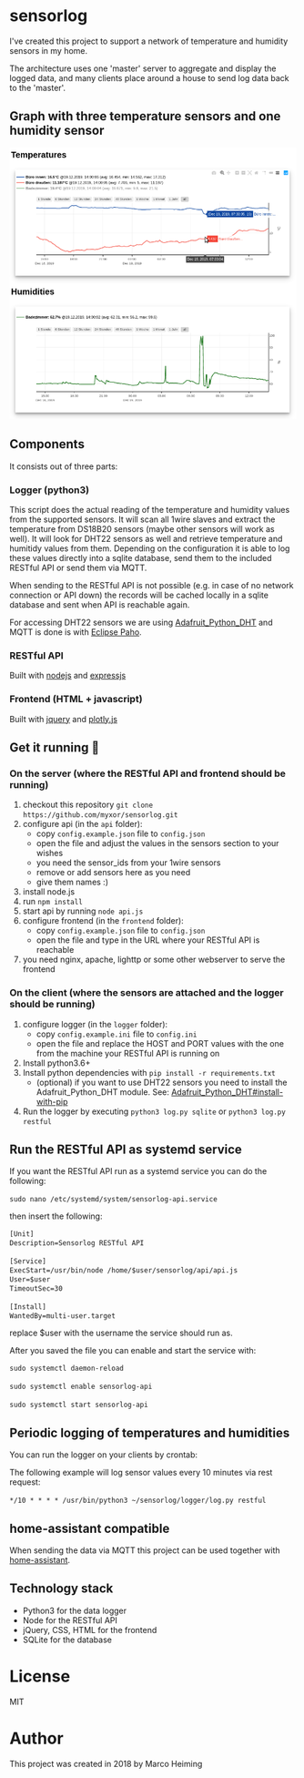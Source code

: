 # sensorlog

I've created this project to support a network of temperature and humidity sensors in my home.

The architecture uses one 'master' server to aggregate and display the logged data, and many clients place around a house to send log data back to the 'master'.

## Graph with three temperature sensors and one humidity sensor

![alt text](https://raw.githubusercontent.com/myxor/sensorlog/master/res/graph.png "Graph with three temperature sensors and one humidity sensor")


## Components

It consists out of three parts:

### Logger (python3)

This script does the actual reading of the temperature and humidity values from the supported sensors.
It will scan all 1wire slaves and extract the temperature from DS18B20 sensors (maybe other sensors will work as well).
It will look for DHT22 sensors as well and retrieve temperature and humitidy values from them.
Depending on the configuration it is able to log these values directly into a sqlite database, send them to the included RESTful API or send them via MQTT.

When sending to the RESTful API is not possible (e.g. in case of no network connection or API down) the records will be cached locally in a sqlite database and sent when API is reachable again.

For accessing DHT22 sensors we are using [Adafruit_Python_DHT](https://github.com/adafruit/Adafruit_Python_DHT) and MQTT is done is with [Eclipse Paho](https://www.eclipse.org/paho/).

### RESTful API

Built with [nodejs](https://github.com/nodejs/node) and [expressjs](https://github.com/expressjs/express)

### Frontend (HTML + javascript)

Built with [jquery](https://github.com/jquery/jquery/) and [plotly.js](https://github.com/plotly/plotly.js/)



## Get it running 🍕

### On the server (where the RESTful API and frontend should be running)

1. checkout this repository
  `git clone https://github.com/myxor/sensorlog.git`
2. configure api (in the `api` folder):
    - copy `config.example.json` file to `config.json`
    - open the file and adjust the values in the sensors section to your wishes
    - you need the sensor_ids from your 1wire sensors
    - remove or add sensors here as you need
    - give them names :)
3. install node.js
4. run `npm install`
5. start api by running `node api.js`
6. configure frontend (in the `frontend` folder):
    - copy `config.example.json` file to `config.json`
    - open the file and type in the URL where your RESTful API is reachable
7. you need nginx, apache, lighttp or some other webserver to serve the frontend

### On the client (where the sensors are attached and the logger should be running)

1. configure logger (in the `logger` folder):
    - copy `config.example.ini` file to `config.ini`
    - open the file and replace the HOST and PORT values with the one from the machine your RESTful API is running on
2. Install python3.6+
3. Install python dependencies with `pip install -r requirements.txt`
    - (optional) if you want to use DHT22 sensors you need to install the Adafruit_Python_DHT module. See: [Adafruit_Python_DHT#install-with-pip](https://github.com/adafruit/Adafruit_Python_DHT#install-with-pip)
4. Run the logger by executing `python3 log.py sqlite` or `python3 log.py restful`


## Run the RESTful API as systemd service

If you want the RESTful API run as a systemd service you can do the following:

```sudo nano /etc/systemd/system/sensorlog-api.service```

then insert the following:

```
[Unit]
Description=Sensorlog RESTful API

[Service]
ExecStart=/usr/bin/node /home/$user/sensorlog/api/api.js
User=$user
TimeoutSec=30

[Install]
WantedBy=multi-user.target
```

replace $user with the username the service should run as.

After you saved the file you can enable and start the service with:

```
sudo systemctl daemon-reload

sudo systemctl enable sensorlog-api

sudo systemctl start sensorlog-api

```

## Periodic logging of temperatures and humidities

You can run the logger on your clients by crontab:

The following example will log sensor values every 10 minutes via rest request:

```*/10 * * * * /usr/bin/python3 ~/sensorlog/logger/log.py restful```

## home-assistant compatible

When sending the data via MQTT this project can be used together with [home-assistant](https://github.com/home-assistant/home-assistant).

## Technology stack
* Python3 for the data logger
* Node for the RESTful API
* jQuery, CSS, HTML for the frontend
* SQLite for the database


# License

MIT


# Author

This project was created in 2018 by Marco Heiming
